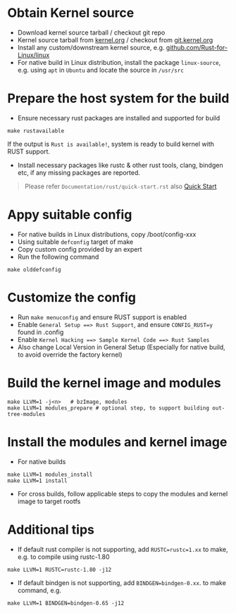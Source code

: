 # Obtain Kernel source
* Download kernel source tarball / checkout git repo
* Kernel source tarball from [kernel.org](https://www.kernel.org/) / checkout from [git.kernel.org](https://git.kernel.org/)
* Install any custom/downstream kernel source, e.g. [github.com/Rust-for-Linux/linux](https://github.com/Rust-for-Linux/linux)
* For native build in Linux distribution, install the package `linux-source`, e.g. using `apt` in `Ubuntu` and locate the source in `/usr/src`

# Prepare the host system for the build
* Ensure necessary rust packages are installed and supported for build
```
make rustavailable
```
If the output is `Rust is available!`, system is ready to build kernel with RUST support.
* Install necessary packages like rustc & other rust tools, clang, bindgen etc, if any missing packages are reported.
> Please refer `Documentation/rust/quick-start.rst` also
> [Quick Start](https://docs.kernel.org/6.10/rust/quick-start.html)

# Appy suitable config
* For native builds in Linux distributions, copy /boot/config-xxx
* Using suitable `defconfig` target of make
* Copy custom config provided by an expert
* Run the following command
```
make olddefconfig
```

# Customize the config
* Run `make menuconfig` and ensure RUST support is enabled
* Enable `General Setup ==> Rust Support`, and ensure `CONFIG_RUST=y` found in .config
* Enable `Kernel Hacking ==> Sample Kernel Code ==> Rust Samples`
* Also change Local Version in General Setup (Especially for native build, to avoid override the factory kernel)

# Build the kernel image and modules
```
make LLVM=1 -j<n>   # bzImage, modules
make LLVM=1 modules_prepare # optional step, to support building out-tree-modules
```

# Install the modules and kernel image
* For native builds
```
make LLVM=1 modules_install
make LLVM=1 install
```
* For cross builds, follow applicable steps to copy the modules and kernel image to target rootfs

# Additional tips
* If default rust compiler is not supporting, add `RUSTC=rustc=1.xx` to make, e.g. to compile using rustc-1.80
```
make LLVM=1 RUSTC=rustc-1.80 -j12
```
* If default bindgen is not supporting, add `BINDGEN=bindgen-0.xx`. to make command, e.g.
```
make LLVM=1 BINDGEN=bindgen-0.65 -j12
```

 


